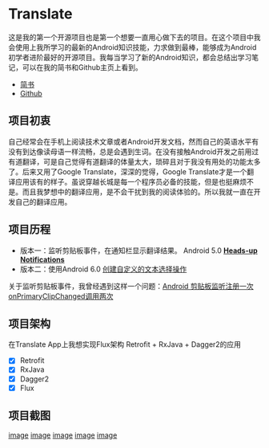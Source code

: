 # Translate

这是我的第一个开源项目也是第一个想要一直用心做下去的项目。在这个项目中我会使用上我所学习的最新的Android知识技能，力求做到最棒，能够成为Android初学者进阶最好的开源项目。我每当学习了新的Android知识，都会总结出学习笔记，可以在我的简书和Github主页上看到。

 + [简书](http://www.jianshu.com/users/7d7c77e7eb91/latest_articles)
 + [Github](https://kolacbb.github.io)

## 项目初衷
自己经常会在手机上阅读技术文章或者Android开发文档，然而自己的英语水平有没有到达像读母语一样流畅，总是会遇到生词。在没有接触Android开发之前用过有道翻译，可是自己觉得有道翻译的体量太大，琐碎且对于我没有用处的功能太多了。后来又用了Google Translate，深深的觉得，Google Translate才是一个翻译应用该有的样子。虽说穿越长城是每一个程序员必备的技能，但是也挺麻烦不是。而且我梦想中的翻译应用，是不会干扰到我的阅读体验的。所以我就一直在开发自己的翻译应用。

## 项目历程

+ 版本一：监听剪贴板事件，在通知栏显示翻译结果。 Android 5.0 **[Heads-up Notifications](https://developer.android.com/guide/topics/ui/notifiers/notifications.html#Heads-up)**
+ 版本二：使用Android 6.0 [创建自定义的文本选择操作](http://www.open-open.com/lib/view/open1453252923183.html)

关于监听剪贴板事件，我曾经遇到这样一个问题：[Android 剪贴板监听注册一次 onPrimaryClipChanged调用两次](http://www.jianshu.com/p/ed4637bfeb05)

## 项目架构

在Translate App上我想实现Flux架构 Retrofit + RxJava + Dagger2的应用

 - [x] Retrofit
 - [X] RxJava
 - [X] Dagger2
 - [X] Flux
 
## 项目截图

[image](https://github.com/kolacbb/Translate/art/homepage.png)
[image](https://github.com/kolacbb/Translate/art/menupage.png)
[image](https://github.com/kolacbb/Translate/art/phrasebook.png)
[image](https://github.com/kolacbb/Translate/art/CopyDrop.png)
[image](https://github.com/kolacbb/Translate/art/TapToTranslate.png)





